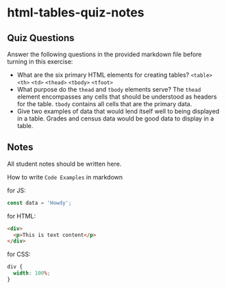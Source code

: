 # html-tables-quiz-notes

## Quiz Questions

Answer the following questions in the provided markdown file before turning in this exercise:

- What are the six primary HTML elements for creating tables?
  `<table>`
  `<th>`
  `<td>`
  `<thead>`
  `<tbody>`
  `<tfoot>`
- What purpose do the `thead` and `tbody` elements serve?
  The `thead` element encompasses any cells that should be understood as headers for the table. `tbody` contains all cells that are the primary data.
- Give two examples of data that would lend itself well to being displayed in a table.
  Grades and census data would be good data to display in a table.

## Notes

All student notes should be written here.

How to write `Code Examples` in markdown

for JS:

```javascript
const data = 'Howdy';
```

for HTML:

```html
<div>
  <p>This is text content</p>
</div>
```

for CSS:

```css
div {
  width: 100%;
}
```
